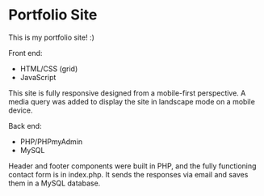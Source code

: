 # Portfolio Site
This is my portfolio site! :)

Front end:
- HTML/CSS (grid)
- JavaScript

This site is fully responsive designed from a mobile-first perspective. A media query was added to display the site in landscape mode on a mobile device.

Back end:
- PHP/PHPmyAdmin
- MySQL

Header and footer components were built in PHP, and the fully functioning contact form is in index.php. It sends the responses via email and saves them in a MySQL database.

